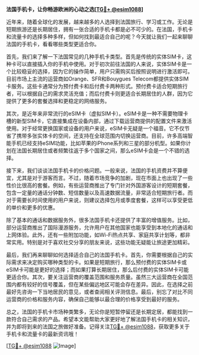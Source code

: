 **法国手机卡，让你畅游欧洲的心动之选[[TG💪+ @esim1088](https://t.me/s/esim1088)]**

近年来，随着全球化的发展，越来越多的人选择到法国旅行、学习或工作。无论是短期旅游还是长期居住，拥有一张合适的手机卡都是必不可少的。在法国，手机卡和流量卡的选择多种多样，但如何找到最适合自己的呢？今天就让我们一起来聊聊法国的手机卡，看看哪些类型更适合你。

首先，我们来了解一下法国常见的几种手机卡类型。首先是传统的实体SIM卡，这种卡可以直接插入你的手机中使用。对于初次前往法国的人来说，实体SIM卡是一个比较稳妥的选择，因为它的操作简单，用户只需购买后按照说明进行激活即可。目前市场上主流的运营商如Orange、SFR和Bouygues Telecom都提供实体SIM卡服务。这些卡通常分为预付费卡和后付费卡两种形式。预付费卡适合短期旅行者，可以根据自己的需求灵活充值；而后付费卡则更适合长期居住的人群，因为它提供了更多的套餐选择和更稳定的网络服务。

其次，是近年来非常流行的eSIM卡（虚拟SIM卡）。eSIM卡是一种不需要物理卡槽的新型SIM卡，它直接集成在设备内部，通过下载运营商提供的配置文件来激活使用。对于经常更换国家或设备的用户来说，eSIM卡无疑是一个福音。它不仅节省了携带多张实体卡的空间，还支持在全球范围内切换运营商。目前，许多高端智能手机已经支持eSIM功能，比如苹果的iPhone系列和三星的部分机型。如果你计划在法国长期居住或者频繁往返于多个国家之间，那么eSIM卡会是一个不错的选择。

接下来，我们谈谈法国手机卡的价格问题。一般来说，法国的手机资费并不算便宜，尤其是对于游客而言。不过，随着市场竞争的加剧，现在市面上也出现了一些性价比很高的套餐。例如，有些运营商推出了专门针对外国游客设计的短期套餐，包含一定量的通话分钟数、短信数量以及高速数据流量，非常适合短期旅行者。而对于需要长时间使用的用户来说，则建议选择包月或季度套餐，这样可以享受更低的单价和更多的优惠。

除了基本的通话和数据服务外，很多法国手机卡还提供了丰富的增值服务。比如，部分运营商推出了国际漫游服务，允许用户在其他国家也能享受到本地化的通话和上网体验。此外，还有一些附加功能，如Wi-Fi热点共享、家庭共享计划等，都非常实用。特别是对于喜欢社交分享的朋友来说，这些功能无疑能让旅途更加精彩。

最后，我们再来聊聊如何选择适合自己的法国手机卡。首先，你需要根据自己的实际需求来决定购买哪种类型的卡。如果是短期旅行，那么预付费的实体SIM卡或eSIM卡可能是更好的选择；而如果打算长期居住，那么后付费的实体SIM卡可能更适合你。其次，要关注运营商的覆盖范围和服务质量。虽然三大运营商在全国范围内都有较好的信号覆盖，但在某些偏远地区可能会存在差异。因此，在选择之前最好先咨询一下当地居民的意见，或者查阅相关评测信息。最后，别忘了对比不同运营商的价格和服务内容，确保自己能够以最合理的价格享受到最好的服务。

总之，法国的手机卡市场种类繁多，无论你是短暂停留还是长期定居，都能找到一款符合自己需求的产品。希望本文能帮助大家更好地了解法国手机卡的相关知识，并为即将到来的法国之旅做好准备。记得关注[TG💪+ @esim1088](https://t.me/s/esim1088)，获取更多关于手机卡和流量卡的最新资讯哦！

[[TG💪+ @esim1088](https://t.me/s/esim1088) ![Image](https://i.postimg.cc/4NQfJmqS/Snipaste-2025-05-13-00-14-12.png)]